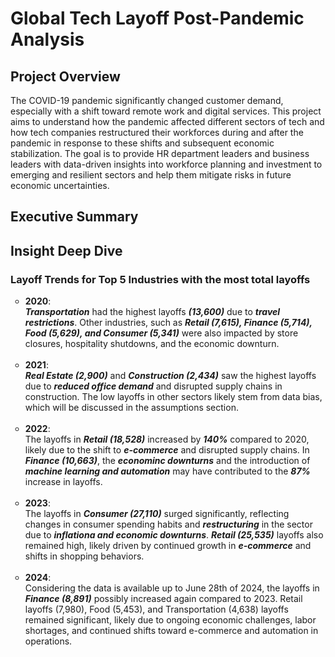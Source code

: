 

# Global Tech Layoff Post-Pandemic Analysis

## Project Overview
The COVID-19 pandemic significantly changed customer demand, especially with a shift toward remote work and digital services. This project aims to understand how the pandemic affected different sectors of tech and how tech companies restructured their workforces during and after the pandemic in response to these shifts and subsequent economic stabilization. The goal is to provide HR department leaders and business leaders with data-driven insights into workforce planning and investment to emerging and resilient sectors and help them mitigate risks in future economic uncertainties.

## Executive Summary

## Insight Deep Dive
### Layoff Trends for Top 5 Industries with the most total layoffs

  
<ul style="list-style-type: circle; font-weight: light;">
  <li>
  <strong>2020</strong>: <br/>
  <strong><em>Transportation</strong></em> had the highest layoffs <strong><em>(13,600)</strong></em> due to <strong><em>travel restrictions</strong></em>. Other industries, such as <strong><em>Retail (7,615),      Finance (5,714), Food (5,629), and Consumer (5,341)</strong></em> were also impacted by store closures, hospitality shutdowns, and the economic downturn.
  </li>
  <br/>
  
  <li>
  <strong>2021</strong>: <br/>
  <strong><em>Real Estate (2,900)</strong></em> and <strong><em>Construction (2,434)</strong></em> saw the highest layoffs due to <strong><em>reduced office demand</em></strong> and disrupted supply chains in       construction. The low layoffs in other sectors likely stem from data bias, which will be discussed in the assumptions section.
  </li>
  <br/>
  
  <li>
  <strong>2022</strong>: <br/>
  The layoffs in <strong><em>Retail (18,528)</strong></em> increased by <strong><em>140%</strong></em> compared to 2020, likely due to the shift to <strong><em>e-commerce</em></strong> and disrupted supply          chains. In <strong><em>Finance (10,663)</strong></em>, the <strong><em>econominc downturns</strong></em> and the introduction of <strong><em>machine learning and automation</strong></em> may have contributed to   the <strong><em>87%</strong></em> increase in layoffs.
  </li>
  <br/>  
  
  <li>
  <strong>2023</strong>: <br/>
  The layoffs in <strong><em>Consumer (27,110)</strong></em> surged significantly, reflecting changes in consumer spending habits and <strong><em>restructuring</strong></em> in the sector due to <strong>            <em>inflationa and economic downturns</strong></em>. <strong><em>Retail (25,535)</strong></em> layoffs also remained high, likely driven by continued growth in <strong><em>e-commerce</strong></em> and shifts      in shopping behaviors.
  </li>
  <br/>

  <li>
  <strong>2024</strong>: <br/>
  Considering the data is available up to June 28th of 2024, the layoffs in  <strong><em>Finance (8,891)</strong></em> possibly increased again compared to 2023. Retail layoffs (7,980), Food (5,453), and Transportation (4,638) layoffs remained significant, likely due to ongoing economic challenges, labor shortages, and continued shifts toward e-commerce and automation in operations.
  </li>
  </ul>

